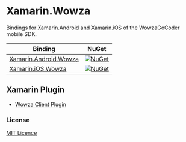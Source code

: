 Xamarin.Wowza
===================

Bindings for Xamarin.Android and Xamarin.iOS of the WowzaGoCoder mobile SDK.

| Binding                                     | NuGet                                     |
|---------------------------------------------|-------------------------------------------|
| [Xamarin.Android.Wowza](WowzaDroidSDK) | [![NuGet](https://img.shields.io/nuget/v/Xamarin.Android.Wowza.svg?label=NuGet)](https://www.nuget.org/packages/Xamarin.Android.Wowza/) |
| [Xamarin.iOS.Wowza](WowzaIOSSDK)         | [![NuGet](https://img.shields.io/nuget/v/Xamarin.iOS.Wowza.svg?label=NuGet)](https://www.nuget.org/packages/Xamarin.iOS.Wowza/)         |

## Xamarin Plugin
- [Wowza Client Plugin](https://github.com/CrossGeeks/WowzaClientPlugin)

### License
[MIT Licence](LICENSE) 

